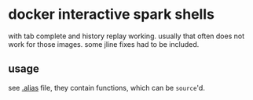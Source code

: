 # docker interactive spark shells

with tab complete and history replay working. usually that often does not work for those images. some jline fixes had to be included.

## usage

see [.alias](./.alias) file, they contain functions, which can be `source`'d.

